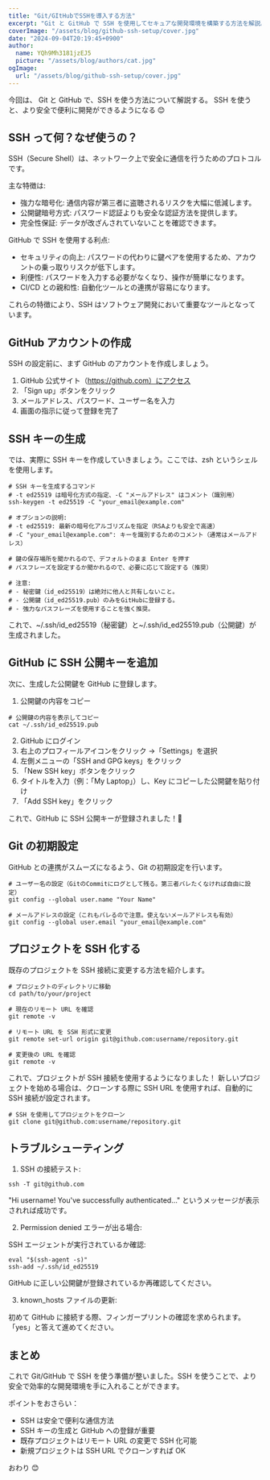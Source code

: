 ```yaml
---
title: "Git/GItHubでSSHを導入する方法"
excerpt: "Git と GitHub で SSH を使用してセキュアな開発環境を構築する方法を解説。SSH キーの生成から GitHub への登録、既存プロジェクトの SSH 化まで、ステップバイステップで説明します。"
coverImage: "/assets/blog/github-ssh-setup/cover.jpg"
date: "2024-09-04T20:19:45+0900"
author:
  name: YQh9Mh3181jzEJ5
  picture: "/assets/blog/authors/cat.jpg"
ogImage:
  url: "/assets/blog/github-ssh-setup/cover.jpg"
---
```


今回は、 Git と GitHub で、SSH を使う方法について解説する。
SSH を使うと、より安全で便利に開発ができるようになる 😊

## SSH って何？なぜ使うの？

SSH（Secure Shell）は、ネットワーク上で安全に通信を行うためのプロトコルです。

主な特徴は:

- 強力な暗号化: 通信内容が第三者に盗聴されるリスクを大幅に低減します。
- 公開鍵暗号方式: パスワード認証よりも安全な認証方法を提供します。
- 完全性保証: データが改ざんされていないことを確認できます。

GitHub で SSH を使用する利点:

- セキュリティの向上: パスワードの代わりに鍵ペアを使用するため、アカウントの乗っ取りリスクが低下します。
- 利便性: パスワードを入力する必要がなくなり、操作が簡単になります。
- CI/CD との親和性: 自動化ツールとの連携が容易になります。

これらの特徴により、SSH はソフトウェア開発において重要なツールとなっています。

## GitHub アカウントの作成

SSH の設定前に、まず GitHub のアカウントを作成しましょう。

1. GitHub 公式サイト（https://github.com）にアクセス
2. 「Sign up」ボタンをクリック
3. メールアドレス、パスワード、ユーザー名を入力
4. 画面の指示に従って登録を完了

## SSH キーの生成

では、実際に SSH キーを作成していきましょう。ここでは、zsh というシェルを使用します。

```shell
# SSH キーを生成するコマンド
# -t ed25519 は暗号化方式の指定、-C "メールアドレス" はコメント（識別用）
ssh-keygen -t ed25519 -C "your_email@example.com"

# オプションの説明:
# -t ed25519: 最新の暗号化アルゴリズムを指定（RSAよりも安全で高速）
# -C "your_email@example.com": キーを識別するためのコメント（通常はメールアドレス）

# 鍵の保存場所を聞かれるので、デフォルトのまま Enter を押す
# パスフレーズを設定するか聞かれるので、必要に応じて設定する（推奨）

# 注意:
# - 秘密鍵（id_ed25519）は絶対に他人と共有しないこと。
# - 公開鍵（id_ed25519.pub）のみをGitHubに登録する。
# - 強力なパスフレーズを使用することを強く推奨。
```

これで、~/.ssh/id_ed25519（秘密鍵）と~/.ssh/id_ed25519.pub（公開鍵）が生成されました。

## GitHub に SSH 公開キーを追加

次に、生成した公開鍵を GitHub に登録します。

1. 公開鍵の内容をコピー

```shell
# 公開鍵の内容を表示してコピー
cat ~/.ssh/id_ed25519.pub
```

2. GitHub にログイン
3. 右上のプロフィールアイコンをクリック →「Settings」を選択
4. 左側メニューの「SSH and GPG keys」をクリック
5. 「New SSH key」ボタンをクリック
6. タイトルを入力（例：「My Laptop」）し、Key にコピーした公開鍵を貼り付け
7. 「Add SSH key」をクリック

これで、GitHub に SSH 公開キーが登録されました！🎉

## Git の初期設定

GitHub との連携がスムーズになるよう、Git の初期設定を行います。

```shell
# ユーザー名の設定（GitのCommitにログとして残る。第三者バレたくなければ自由に設定）
git config --global user.name "Your Name"

# メールアドレスの設定（これもバレるので注意。使えないメールアドレスも有効）
git config --global user.email "your_email@example.com"
```

## プロジェクトを SSH 化する

既存のプロジェクトを SSH 接続に変更する方法を紹介します。

```shell
# プロジェクトのディレクトリに移動
cd path/to/your/project

# 現在のリモート URL を確認
git remote -v

# リモート URL を SSH 形式に変更
git remote set-url origin git@github.com:username/repository.git

# 変更後の URL を確認
git remote -v
```

これで、プロジェクトが SSH 接続を使用するようになりました！
新しいプロジェクトを始める場合は、クローンする際に SSH URL を使用すれば、自動的に SSH 接続が設定されます。

```shell
# SSH を使用してプロジェクトをクローン
git clone git@github.com:username/repository.git
```

## トラブルシューティング

1. SSH の接続テスト:

```shell
ssh -T git@github.com
```

"Hi username! You've successfully authenticated..." というメッセージが表示されれば成功です。

2. Permission denied エラーが出る場合:

SSH エージェントが実行されているか確認:

```shell
eval "$(ssh-agent -s)"
ssh-add ~/.ssh/id_ed25519
```

GitHub に正しい公開鍵が登録されているか再確認してください。

3. known_hosts ファイルの更新:

初めて GitHub に接続する際、フィンガープリントの確認を求められます。「yes」と答えて進めてください。

## まとめ

これで Git/GitHub で SSH を使う準備が整いました。SSH を使うことで、より安全で効率的な開発環境を手に入れることができます。

ポイントをおさらい：

- SSH は安全で便利な通信方法
- SSH キーの生成と GitHub への登録が重要
- 既存プロジェクトはリモート URL の変更で SSH 化可能
- 新規プロジェクトは SSH URL でクローンすれば OK

おわり 😊
